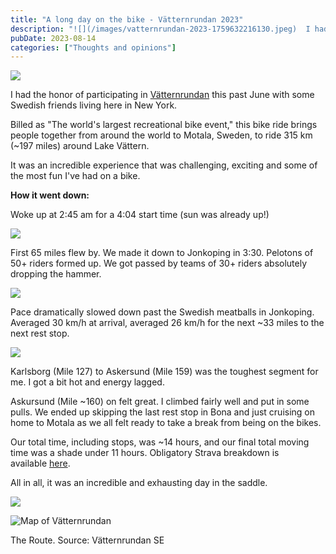 ```yaml
---
title: "A long day on the bike - Vätternrundan 2023"
description: "![](/images/vatternrundan-2023-1759632216130.jpeg)  I had the honor of participating in [Vätternrundan](https://vatternrundan.se/vatternrundan/en/) this past Ju"
pubDate: 2023-08-14
categories: ["Thoughts and opinions"]
---
```


![](/images/vatternrundan-2023-1759632216130.jpeg)

I had the honor of participating in [Vätternrundan](https://vatternrundan.se/vatternrundan/en/) this past June with some Swedish friends living here in New York.

Billed as "The world's largest recreational bike event," this bike ride brings people together from around the world to Motala, Sweden, to ride 315 km (~197 miles) around Lake Vättern.

It was an incredible experience that was challenging, exciting and some of the most fun I've had on a bike.

**How it went down:**

Woke up at 2:45 am for a 4:04 start time (sun was already up!)

![](/images/vatternrundan-2023-1759632216162.jpg)

First 65 miles flew by. We made it down to Jonkoping in 3:30. Pelotons of 50+ riders formed up. We got passed by teams of 30+ riders absolutely dropping the hammer.

![](/images/vatternrundan-2023-1759632216195.jpg)

Pace dramatically slowed down past the Swedish meatballs in Jonkoping. Averaged 30 km/h at arrival, averaged 26 km/h for the next ~33 miles to the next rest stop.

![](/images/vatternrundan-2023-1759632216224.jpg)

Karlsborg (Mile 127) to Askersund (Mile 159) was the toughest segment for me. I got a bit hot and energy lagged.

Askursund (Mile ~160) on felt great. I climbed fairly well and put in some pulls. We ended up skipping the last rest stop in Bona and just cruising on home to Motala as we all felt ready to take a break from being on the bikes.

Our total time, including stops, was ~14 hours, and our final total moving time was a shade under 11 hours. Obligatory Strava breakdown is available [here](https://www.strava.com/activities/9283950106).

All in all, it was an incredible and exhausting day in the saddle.

![](/images/vatternrundan-2023-1759632216254.jpeg)

![Map of Vätternrundan](/images/vatternrundan-2023-1759632216287.png)

The Route. Source: Vätternrundan SE